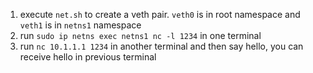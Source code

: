 1. execute `net.sh` to create a veth pair. `veth0` is in root namespace and `veth1` is in `netns1` namespace
2. run `sudo ip netns exec netns1 nc -l 1234` in one terminal
3. run `nc 10.1.1.1 1234` in another terminal and then say hello, you can receive hello in previous terminal